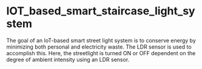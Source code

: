 # IOT_based_smart_staircase_light_system
The goal of an IoT-based smart street light system is to conserve energy by minimizing both personal and electricity waste. The LDR sensor is used to accomplish this. Here, the streetlight is turned ON or OFF dependent on the degree of ambient intensity using an LDR sensor.  
